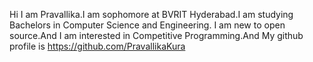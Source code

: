 Hi I am Pravallika.I am sophomore at BVRIT Hyderabad.I am studying Bachelors in Computer Science and Engineering.
I am new to open source.And I am interested in Competitive Programming.And My github profile is https://github.com/PravallikaKura

